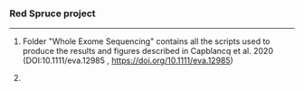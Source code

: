 ### Red Spruce project 
----------------------

1. Folder "Whole Exome Sequencing" contains all the scripts used to produce the results and figures described in Capblancq et al. 2020 (DOI:10.1111/eva.12985 , https://doi.org/10.1111/eva.12985) 

2. 
